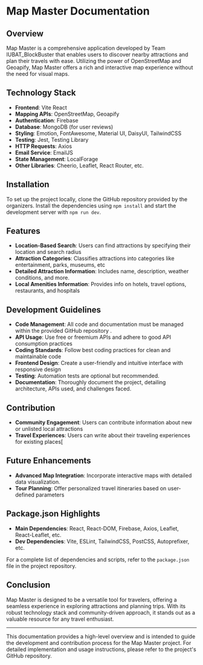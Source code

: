 # Map Master Documentation

## Overview
Map Master is a comprehensive application developed by Team IUBAT_BlockBuster that enables users to discover nearby attractions and plan their travels with ease. Utilizing the power of OpenStreetMap and Geoapify, Map Master offers a rich and interactive map experience without the need for visual maps.

## Technology Stack
- **Frontend**: Vite React
- **Mapping APIs**: OpenStreetMap, Geoapify
- **Authentication**: Firebase
- **Database**: MongoDB (for user reviews)
- **Styling**: Emotion, FontAwesome, Material UI, DaisyUI, TailwindCSS
- **Testing**: Jest, Testing Library
- **HTTP Requests**: Axios
- **Email Service**: EmailJS
- **State Management**: LocalForage
- **Other Libraries**: Cheerio, Leaflet, React Router, etc.

## Installation
To set up the project locally, clone the GitHub repository provided by the organizers. Install the dependencies using `npm install` and start the development server with `npm run dev`.

## Features
- **Location-Based Search**: Users can find attractions by specifying their location and search radius 
- **Attraction Categories**: Classifies attractions into categories like entertainment, parks, museums, etc 
- **Detailed Attraction Information**: Includes name, description, weather conditions, and more.
- **Local Amenities Information**: Provides info on hotels, travel options, restaurants, and hospitals 

## Development Guidelines
- **Code Management**: All code and documentation must be managed within the provided GitHub repository .
- **API Usage**: Use free or freemium APIs and adhere to good API consumption practices 
- **Coding Standards**: Follow best coding practices for clean and maintainable code 
- **Frontend Design**: Create a user-friendly and intuitive interface with responsive design 
- **Testing**: Automation tests are optional but recommended.
- **Documentation**: Thoroughly document the project, detailing architecture, APIs used, and challenges faced.

## Contribution
- **Community Engagement**: Users can contribute information about new or unlisted local attractions 
- **Travel Experiences**: Users can write about their traveling experiences for existing places[ 

## Future Enhancements
- **Advanced Map Integration**: Incorporate interactive maps with detailed data visualization.
- **Tour Planning**: Offer personalized travel itineraries based on user-defined parameters 

## Package.json Highlights
- **Main Dependencies**: React, React-DOM, Firebase, Axios, Leaflet, React-Leaflet, etc.
- **Dev Dependencies**: Vite, ESLint, TailwindCSS, PostCSS, Autoprefixer, etc.

For a complete list of dependencies and scripts, refer to the `package.json` file in the project repository.

## Conclusion
Map Master is designed to be a versatile tool for travelers, offering a seamless experience in exploring attractions and planning trips. With its robust technology stack and community-driven approach, it stands out as a valuable resource for any travel enthusiast.

---

This documentation provides a high-level overview and is intended to guide the development and contribution process for the Map Master project. For detailed implementation and usage instructions, please refer to the project's GitHub repository.
